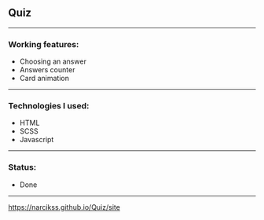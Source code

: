 ## Quiz

---

### Working features:
- Choosing an answer
- Answers counter
- Card animation

---

### Technologies I used:
- HTML
- SCSS
- Javascript

---

### Status:
- Done

---

https://narcikss.github.io/Quiz/site
